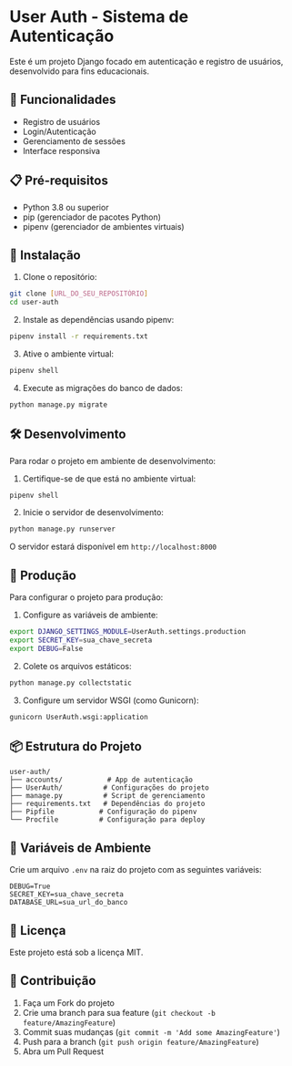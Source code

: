 # User Auth - Sistema de Autenticação

Este é um projeto Django focado em autenticação e registro de usuários, desenvolvido para fins educacionais.

## 🚀 Funcionalidades

- Registro de usuários
- Login/Autenticação
- Gerenciamento de sessões
- Interface responsiva

## 📋 Pré-requisitos

- Python 3.8 ou superior
- pip (gerenciador de pacotes Python)
- pipenv (gerenciador de ambientes virtuais)

## 🔧 Instalação

1. Clone o repositório:

```bash
git clone [URL_DO_SEU_REPOSITÓRIO]
cd user-auth
```

2. Instale as dependências usando pipenv:

```bash
pipenv install -r requirements.txt
```

3. Ative o ambiente virtual:

```bash
pipenv shell
```

4. Execute as migrações do banco de dados:

```bash
python manage.py migrate
```

## 🛠️ Desenvolvimento

Para rodar o projeto em ambiente de desenvolvimento:

1. Certifique-se de que está no ambiente virtual:

```bash
pipenv shell
```

2. Inicie o servidor de desenvolvimento:

```bash
python manage.py runserver
```

O servidor estará disponível em `http://localhost:8000`

## 🚀 Produção

Para configurar o projeto para produção:

1. Configure as variáveis de ambiente:

```bash
export DJANGO_SETTINGS_MODULE=UserAuth.settings.production
export SECRET_KEY=sua_chave_secreta
export DEBUG=False
```

2. Colete os arquivos estáticos:

```bash
python manage.py collectstatic
```

3. Configure um servidor WSGI (como Gunicorn):

```bash
gunicorn UserAuth.wsgi:application
```

## 📦 Estrutura do Projeto

```
user-auth/
├── accounts/           # App de autenticação
├── UserAuth/          # Configurações do projeto
├── manage.py          # Script de gerenciamento
├── requirements.txt   # Dependências do projeto
├── Pipfile           # Configuração do pipenv
└── Procfile          # Configuração para deploy
```

## 🔐 Variáveis de Ambiente

Crie um arquivo `.env` na raiz do projeto com as seguintes variáveis:

```
DEBUG=True
SECRET_KEY=sua_chave_secreta
DATABASE_URL=sua_url_do_banco
```

## 📝 Licença

Este projeto está sob a licença MIT.

## 👥 Contribuição

1. Faça um Fork do projeto
2. Crie uma branch para sua feature (`git checkout -b feature/AmazingFeature`)
3. Commit suas mudanças (`git commit -m 'Add some AmazingFeature'`)
4. Push para a branch (`git push origin feature/AmazingFeature`)
5. Abra um Pull Request
